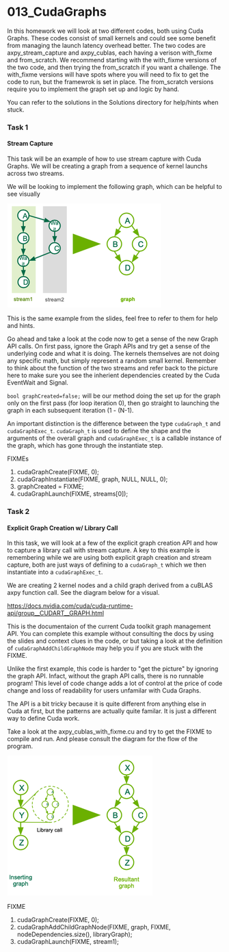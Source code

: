 # 013_CudaGraphs

In this homework we will look at two different codes, both using Cuda Graphs. These codes consist of small kernels and could see some benefit from managing the launch latency overhead better. The two codes are axpy_stream_capture and axpy_cublas, each having a verison with_fixme and from_scratch. We recommend starting with the with_fixme versions of the two code, and then trying the from_scratch if you want a challenge. The with_fixme versions will have spots where you will need to fix to get the code to run, but the framewrok is set in place. The from_scratch versions require you to implement the graph set up and logic by hand.

You can refer to the solutions in the Solutions directory for help/hints when stuck.

### Task 1
#### Stream Capture
This task will be an example of how to use stream capture with Cuda Graphs. We will be creating a graph from a sequence of kernel launchs across two streams.

We will be looking to implement the following graph, which can be helpful to see visually

![](graph_stream_capture.png)

This is the same example from the slides, feel free to refer to them for help and hints.

Go ahead and take a look at the code now to get a sense of the new Graph API calls. On first pass, ignore the Graph APIs and try get a sense of the underlying code and what it is doing. The kernels themselves are not doing any specific math, but simply represent a random small kernel. Remember to think about the function of the two streams and refer back to the picture here to make sure you see the inherient dependencies created by the Cuda EventWait and Signal. 

`bool graphCreated=false;` will be our method doing the set up for the graph only on the first pass (for loop iteration 0), then go straight to launching the graph in each subsequent iteration (1 - (N-1). 

An important distinction is the difference between the type `cudaGraph_t` and `cudaGraphExec_t`. `cudaGraph_t` is used to define the shape and the arguments of the overall graph and `cudaGraphExec_t` is a callable instance of the graph, which has gone through the instantiate step. 


FIXMEs
1. cudaGraphCreate(FIXME, 0);
2. cudaGraphInstantiate(FIXME, graph, NULL, NULL, 0);
3. graphCreated = FIXME;
4. cudaGraphLaunch(FIXME, streams[0]);


### Task 2
#### Explicit Graph Creation w/ Library Call
In this task, we will look at a few of the explicit graph creation API and how to capture a library call with stream capture. A key to this example is remembering while we are using both explicit graph creation and stream capture, both are just ways of defining to a `cudaGraph_t` which we then instantiate into a `cudaGraphExec_t`. 

We are creating 2 kernel nodes and a child graph derived from a cuBLAS axpy function call. See the diagram below for a visual.  

https://docs.nvidia.com/cuda/cuda-runtime-api/group__CUDART__GRAPH.html

This is the documentaion of the current Cuda toolkit graph management API. You can complete this example without consulting the docs by using the slides and context clues in the code, or but taking a look at the definition of `cudaGraphAddChildGraphNode` may help you if you are stuck with the FIXME.

Unlike the first example, this code is harder to "get the picture" by ignoring the graph API. Infact, without the graph API calls, there is no runnable program! This level of code change adds a lot of control at the price of code change and loss of readability for users unfamilar with Cuda Graphs. 

The API is a bit tricky because it is quite different from anything else in Cuda at first, but the patterns are actually quite familar. It is just a different way to define Cuda work. 

Take a look at the axpy_cublas_with_fixme.cu and try to get the FIXME to compile and run. And please consult the diagram for the flow of the program.

![](graph_with_library_call.png)

FIXME
1. cudaGraphCreate(FIXME, 0);
2. cudaGraphAddChildGraphNode(FIXME, graph, FIXME, nodeDependencies.size(), libraryGraph);
3. cudaGraphLaunch(FIXME, stream1);

